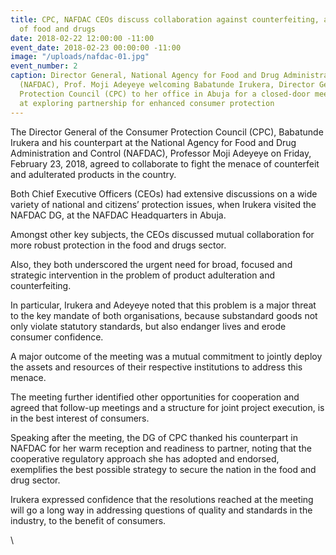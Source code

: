 ```yaml
---
title: CPC, NAFDAC CEOs discuss collaboration against counterfeiting, and adulteration
  of food and drugs
date: 2018-02-22 12:00:00 -11:00
event_date: 2018-02-23 00:00:00 -11:00
image: "/uploads/nafdac-01.jpg"
event_number: 2
caption: Director General, National Agency for Food and Drug Administration and Control
  (NAFDAC), Prof. Moji Adeyeye welcoming Babatunde Irukera, Director General, Consumer
  Protection Council (CPC) to her office in Abuja for a closed-door meeting, aimed
  at exploring partnership for enhanced consumer protection
---
```


The Director General of the Consumer Protection Council (CPC), Babatunde Irukera and his counterpart at the National Agency for Food and Drug Administration and Control (NAFDAC), Professor Moji Adeyeye on Friday, February 23, 2018, agreed to collaborate to fight the menace of counterfeit and adulterated products in the country.

Both Chief Executive Officers (CEOs) had extensive discussions on a wide variety of national and citizens’ protection issues, when Irukera visited the NAFDAC DG, at the NAFDAC Headquarters in Abuja.

Amongst other key subjects, the CEOs discussed mutual collaboration for more robust protection in the food and drugs sector.

Also, they both underscored the urgent need for broad, focused and strategic intervention in the problem of product adulteration and counterfeiting.

In particular, Irukera and Adeyeye noted that this problem is a major threat to the key mandate of both organisations, because substandard goods not only violate statutory standards, but also endanger lives and erode consumer confidence.

A major outcome of the meeting was a mutual commitment to jointly deploy the assets and resources of their respective institutions to address this menace.

The meeting further identified other opportunities for cooperation and agreed that follow-up meetings and a structure for joint project execution, is in the best interest of consumers.

Speaking after the meeting, the DG of CPC thanked his counterpart in NAFDAC for her warm reception and readiness to partner, noting that the cooperative regulatory approach she has adopted and endorsed, exemplifies the best possible strategy to secure the nation in the food and drug sector.

Irukera expressed confidence that the resolutions reached at the meeting will go a long way in addressing questions of quality and standards in the industry, to the benefit of consumers.

\
